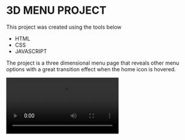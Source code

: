 # 3D MENU PROJECT

 This project was created using the tools below
        <ul>
            <li>HTML</li>
            <li>CSS</li>
            <li>JAVASCRIPT</li>
        </ul>

The project is a three dimensional menu page that reveals other menu options with a great transition effect when the home icon is hovered.

<video src="images\project_3D_menu.mp4"></video>
